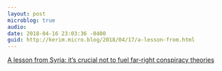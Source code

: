 ```yaml
---
layout: post
microblog: true
audio: 
date: 2018-04-16 23:03:36 -0400
guid: http://kerim.micro.blog/2018/04/17/a-lesson-from.html
---
```

[A lesson from Syria: it’s crucial not to fuel far-right conspiracy theories](https://www.theguardian.com/commentisfree/2017/nov/15/lesson-from-syria-chemical-weapons-conspiracy-theories-alt-right)
